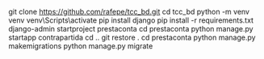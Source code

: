 git clone https://github.com/rafepe/tcc_bd.git
cd tcc_bd
python -m venv venv
venv\Scripts\activate
pip install django
pip install -r requirements.txt
django-admin startproject prestaconta
cd prestaconta
python manage.py startapp contrapartida
cd ..
git restore .
cd prestaconta
python manage.py makemigrations
python manage.py migrate

